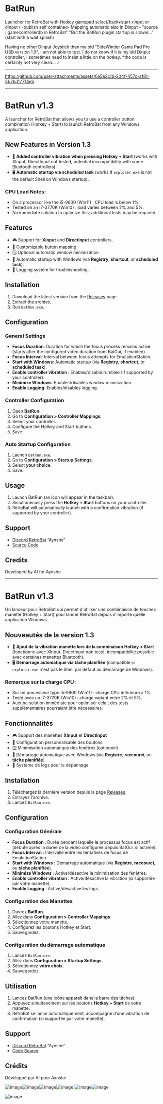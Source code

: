 # BatRun
Launcher for RetroBat with Hotkey gamepad select/back+start xinput or dinput  /  -publish self contained-
Mapping automatic also in Dinput - "source : gamecontrollerdb in RetroBat" "But the BatRun plugin startup is slower..." (start with a wait splash)

Having no other Dinput Joystick than my old "SideWinder Game Pad Pro USB version 1.0", I am not able to test.
I do not know if it is my old Dinput controller, I sometimes need to insist a little on the hotkey.
*the code is certainly not very clean... .!

_____________________________________________________________________________________________________________________________________________________

https://github.com/user-attachments/assets/6a5e2c1b-204f-457c-af81-3b7bd17714eb

_____________________________________________________________________________________________________________________________________________________

# BatRun v1.3

A launcher for RetroBat that allows you to use a controller button combination (Hotkey + Start) to launch RetroBat from any Windows application.

## New Features in Version 1.3

- 🚀 **Added controller vibration when pressing Hotkey + Start** (works with XInput, DirectInput not tested, potential incompatibility with some Bluetooth controllers).
- 🖥 **Automatic startup via scheduled task** (works if `explorer.exe` is not the default Shell on Windows startup).

### CPU Load Notes:
- On a processor like the i5-9600 (Win11) : CPU load is below 1%.
- Tested on an i7-3770K (Win10) : load varies between 2% and 5%.
- No immediate solution to optimize this; additional tests may be required.

## Features

- 🎮 Support for **XInput** and **DirectInput** controllers.
- 🔄 Customizable button mapping.
- 🪟 Optional automatic window minimization.
- 🚀 Automatic startup with Windows (via **Registry**, **shortcut**, or **scheduled task**).
- 📝 Logging system for troubleshooting.

## Installation

1. Download the latest version from the [Releases](https://github.com/Aynshe/BatRun/releases) page.
2. Extract the archive.
3. Run `BatRun.exe`.

## Configuration

### General Settings

- **Focus Duration**: Duration for which the focus process remains active (starts after the configured video duration from BatGui, if enabled).
- **Focus Interval**: Interval between focus attempts for EmulationStation.
- **Start with Windows**: Automatic startup (via **Registry**, **shortcut**, or **scheduled task**).
- **Enable controller vibration** : Enables/disable rumblee (if supported by your controller).
- **Minimize Windows**: Enables/disables window minimization.
- **Enable Logging**: Enables/disables logging.

### Controller Configuration

1. Open **BatRun**.
2. Go to **Configuration > Controller Mappings**.
3. Select your controller.
4. Configure the Hotkey and Start buttons.
5. Save.

### Auto Startup Configuration

1. Launch `BatRun.exe`.
2. Go to **Configuration > Startup Settings**.
3. Select **your choice**.
4. Save.

## Usage

1. Launch BatRun (an icon will appear in the taskbar).
2. Simultaneously press the **Hotkey + Start** buttons on your controller.
3. RetroBat will automatically launch with a confirmation vibration (if supported by your controller).

## Support

- [Discord RetroBat](https://discord.com/invite/k8mg99cY6F) “Aynshe”
- [Source Code](https://github.com/Aynshe/BatRun)

## Credits

Developed by AI for Aynshe

_____________________________________________________________________________________________________________________________________________________

# BatRun v1.3

Un lanceur pour RetroBat qui permet d'utiliser une combinaison de touches manette (Hotkey + Start) pour lancer RetroBat depuis n'importe quelle application Windows.

## Nouveautés de la version 1.3

- 🚀 **Ajout de la vibration manette lors de la combinaison Hotkey + Start** (fonctionne avec XInput, DirectInput non testé, incompatibilité possible avec certaines manettes Bluetooth).
- 🖥 **Démarrage automatique via tâche planifiée** (compatible si `explorer.exe` n'est pas le Shell par défaut au démarrage de Windows).

### Remarque sur la charge CPU :
- Sur un processeur type i5-9600 (Win11) : charge CPU inférieure à 1%.
- Testé avec un i7-3770K (Win10) : charge variant entre 2% et 5%.
- Aucune solution immédiate pour optimiser cela ; des tests supplémentaires pourraient être nécessaires.

## Fonctionnalités

- 🎮 Support des manettes **XInput** et **DirectInput**
- 🔄 Configuration personnalisable des boutons
- 🪟 Minimisation automatique des fenêtres (optionnel)
- 🚀 Démarrage automatique avec Windows (via **Registre**, **raccourci**, ou **tâche planifiée**)
- 📝 Système de logs pour le dépannage

## Installation

1. Téléchargez la dernière version depuis la page [Releases](https://github.com/Aynshe/BatRun/releases).
2. Extrayez l'archive.
3. Lancez `BatRun.exe`.

## Configuration

### Configuration Générale

- **Focus Duration** : Durée pendant laquelle le processus focus est actif (débute après la durée de la vidéo configurée depuis BatGui, si activée).
- **Focus Interval** : Intervalle entre les tentatives de focus de EmulationStation.
- **Start with Windows** : Démarrage automatique (via **Registre**, **raccourci**, ou **tâche planifiée**).
- **Minimize Windows** : Active/désactive la minimisation des fenêtres.
- **Enable controller vibration** : Active/désactive la vibration (si supportée par votre manette).
- **Enable Logging** : Active/désactive les logs.

### Configuration des Manettes

1. Ouvrez **BatRun**.
2. Allez dans **Configuration > Controller Mappings**.
3. Sélectionnez votre manette.
4. Configurez les boutons Hotkey et Start.
5. Sauvegardez.

### Configuration du démarrage automatique

1. Lancez `BatRun.exe`.
2. Allez dans **Configuration > Startup Settings**.
3. Sélectionnez **votre choix**.
4. Sauvegardez.

## Utilisation

1. Lancez BatRun (une icône apparaît dans la barre des tâches).
2. Appuyez simultanément sur les boutons **Hotkey + Start** de votre manette.
3. RetroBat se lance automatiquement, accompagné d’une vibration de confirmation (si supportée par votre manette).

## Support

- [Discord RetroBat](https://discord.com/invite/k8mg99cY6F)  “Aynshe”
- [Code Source](https://github.com/Aynshe/BatRun)

## Crédits

Développé par AI pour Aynshe


![image](https://github.com/user-attachments/assets/a84403ef-7272-40c2-b6a2-f4f58261b07b)![image](https://github.com/user-attachments/assets/c7564bfe-e699-4183-8db4-32cbd987758d)![image](https://github.com/user-attachments/assets/a179cd65-9fa1-4040-bf07-7d30e2f4e33d)![image](https://github.com/user-attachments/assets/b4848a98-3d84-4709-bbe3-a1ee174c6346)
![image](https://github.com/user-attachments/assets/e796a9dd-1c24-4b30-b02d-45474f1f2e8b)![image](https://github.com/user-attachments/assets/cc1372c1-4191-479d-a656-321454450cac)

![image](https://github.com/user-attachments/assets/40e4294d-5ea1-4046-aa09-cd8de10d850d)



